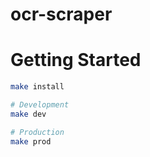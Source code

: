 # ocr-scraper

# Getting Started

```bash
make install

# Development
make dev

# Production
make prod
```
